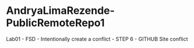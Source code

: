 # AndryaLimaRezende-PublicRemoteRepo1
Lab01 - FSD - Intentionally create a conflict - STEP 6 - GITHUB Site conflict
